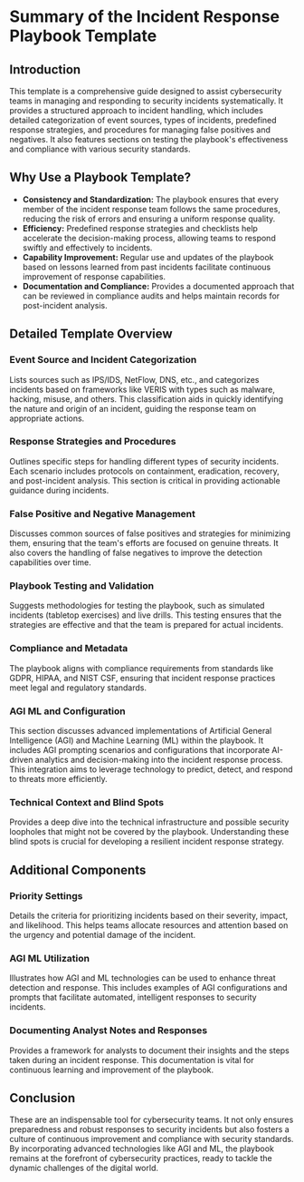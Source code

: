 
# Summary of the Incident Response Playbook Template

## Introduction
This template is a comprehensive guide designed to assist cybersecurity teams in managing and responding to security incidents systematically. It provides a structured approach to incident handling, which includes detailed categorization of event sources, types of incidents, predefined response strategies, and procedures for managing false positives and negatives. It also features sections on testing the playbook's effectiveness and compliance with various security standards.

## Why Use a Playbook Template?
- **Consistency and Standardization:** The playbook ensures that every member of the incident response team follows the same procedures, reducing the risk of errors and ensuring a uniform response quality.
- **Efficiency:** Predefined response strategies and checklists help accelerate the decision-making process, allowing teams to respond swiftly and effectively to incidents.
- **Capability Improvement:** Regular use and updates of the playbook based on lessons learned from past incidents facilitate continuous improvement of response capabilities.
- **Documentation and Compliance:** Provides a documented approach that can be reviewed in compliance audits and helps maintain records for post-incident analysis.

## Detailed Template Overview

### Event Source and Incident Categorization
Lists sources such as IPS/IDS, NetFlow, DNS, etc., and categorizes incidents based on frameworks like VERIS with types such as malware, hacking, misuse, and others. This classification aids in quickly identifying the nature and origin of an incident, guiding the response team on appropriate actions.
  
### Response Strategies and Procedures
Outlines specific steps for handling different types of security incidents. Each scenario includes protocols on containment, eradication, recovery, and post-incident analysis. This section is critical in providing actionable guidance during incidents.

### False Positive and Negative Management
Discusses common sources of false positives and strategies for minimizing them, ensuring that the team's efforts are focused on genuine threats. It also covers the handling of false negatives to improve the detection capabilities over time.

### Playbook Testing and Validation
Suggests methodologies for testing the playbook, such as simulated incidents (tabletop exercises) and live drills. This testing ensures that the strategies are effective and that the team is prepared for actual incidents.

### Compliance and Metadata
The playbook aligns with compliance requirements from standards like GDPR, HIPAA, and NIST CSF, ensuring that incident response practices meet legal and regulatory standards.

### AGI ML and Configuration
This section discusses advanced implementations of Artificial General Intelligence (AGI) and Machine Learning (ML) within the playbook. It includes AGI prompting scenarios and configurations that incorporate AI-driven analytics and decision-making into the incident response process. This integration aims to leverage technology to predict, detect, and respond to threats more efficiently.

### Technical Context and Blind Spots
Provides a deep dive into the technical infrastructure and possible security loopholes that might not be covered by the playbook. Understanding these blind spots is crucial for developing a resilient incident response strategy.

## Additional Components

### Priority Settings
Details the criteria for prioritizing incidents based on their severity, impact, and likelihood. This helps teams allocate resources and attention based on the urgency and potential damage of the incident.

### AGI ML Utilization
Illustrates how AGI and ML technologies can be used to enhance threat detection and response. This includes examples of AGI configurations and prompts that facilitate automated, intelligent responses to security incidents.

### Documenting Analyst Notes and Responses
Provides a framework for analysts to document their insights and the steps taken during an incident response. This documentation is vital for continuous learning and improvement of the playbook.

## Conclusion
These are an indispensable tool for cybersecurity teams. It not only ensures preparedness and robust responses to security incidents but also fosters a culture of continuous improvement and compliance with security standards. By incorporating advanced technologies like AGI and ML, the playbook remains at the forefront of cybersecurity practices, ready to tackle the dynamic challenges of the digital world.

